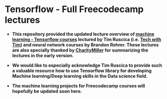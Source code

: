 # Tensorflow - Full Freecodecamp lectures

- __This repository provided the updated lecture overview of [machine learning - Tensorflow courses](https://www.freecodecamp.org/learn/machine-learning-with-python) lectured by Tim Ruscica (i.e. [Tech with Tim](https://youtu.be/tPYj3fFJGjk)) and neural network courses by Brandon Rohrer. These lectures are also specially thanked by [CharityMiller](https://github.com/CharityMiller/Working-with-Tensorflow) for summarizing the lectures in the early version.__ 

- __We would like to especially acknowledge Tim Ruscica to provide such a valuable resource how to use Tensorflow library for developing Machine learning/Deep learning skills in the Data science field.__

- __The machine learning projects for Freecodecamp courses will hopefully be updated soon here.__
